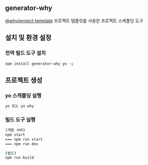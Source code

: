 ## generator-why
[@why/project-template](https://github.com/getElementsByName/project-template) 프로젝트 템플릿를 사용한 프로젝트 스케폴딩 도구

## 설치 및 환경 설정
### 전역 빌드 도구 설치

```bash
npm install generator-why yo -g
```

## 프로젝트 생성
### yo 스캐폴딩 실행
```bash
yo 또는 yo why
```

### 빌드 도구 실행
```bash
(개발 서버)
npm start
=== npm run start
=== npm run dev
 
(빌드)
npm run build 
```
